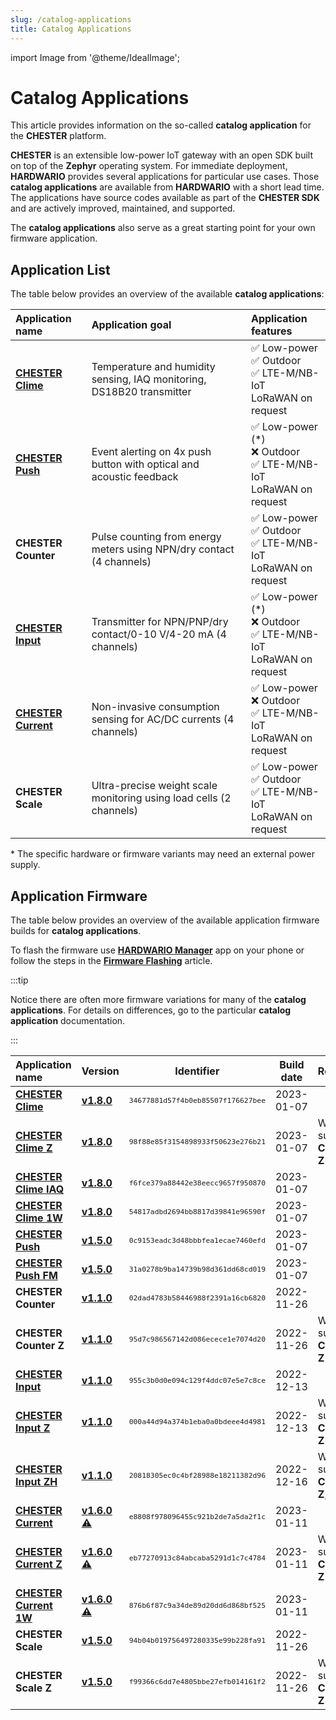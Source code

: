 ```yaml
---
slug: /catalog-applications
title: Catalog Applications
---
```

import Image from '@theme/IdealImage';

# Catalog Applications

This article provides information on the so-called **catalog application** for the **CHESTER** platform.

**CHESTER** is an extensible low-power IoT gateway with an open SDK built on top of the **Zephyr** operating system. For immediate deployment, **HARDWARIO** provides several applications for particular use cases. Those **catalog applications** are available from **HARDWARIO** with a short lead time. The applications have source codes available as part of the **CHESTER SDK** and are actively improved, maintained, and supported.

The **catalog applications** also serve as a great starting point for your own firmware application.

## Application List

The table below provides an overview of the available **catalog applications**:

| Application name                            | Application goal                                                      | Application features                                                       |
| :------------------------------------------ | :-------------------------------------------------------------------- | :------------------------------------------------------------------------- |
| [**CHESTER Clime**](./chester-clime.md)     | Temperature and humidity sensing, IAQ monitoring, DS18B20 transmitter | ✅ Low-power <br />✅ Outdoor<br />✅ LTE-M/NB-IoT<br />LoRaWAN on request    |
| [**CHESTER Push**](./chester-push.md)       | Event alerting on 4x push button with optical and acoustic feedback   | ✅ Low-power (*)<br />❌ Outdoor<br />✅ LTE-M/NB-IoT<br />LoRaWAN on request |
| **CHESTER Counter**                         | Pulse counting from energy meters using NPN/dry contact (4 channels)  | ✅ Low-power <br />✅ Outdoor<br />✅ LTE-M/NB-IoT<br />LoRaWAN on request    |
| [**CHESTER Input**](./chester-input.md)     | Transmitter for NPN/PNP/dry contact/0-10 V/4-20 mA (4 channels)       | ✅ Low-power (*)<br />❌ Outdoor<br />✅ LTE-M/NB-IoT<br />LoRaWAN on request |
| [**CHESTER Current**](./chester-current.md) | Non-invasive consumption sensing for AC/DC currents (4 channels)      | ✅ Low-power <br />❌ Outdoor<br />✅ LTE-M/NB-IoT<br />LoRaWAN on request    |
| **CHESTER Scale**                           | Ultra-precise weight scale monitoring using load cells (2 channels)   | ✅ Low-power <br />✅ Outdoor<br />✅ LTE-M/NB-IoT<br />LoRaWAN on request    |

\* The specific hardware or firmware variants may need an external power supply.

## Application Firmware

The table below provides an overview of the available application firmware builds for **catalog applications**.

To flash the firmware use [**HARDWARIO Manager**](../platform-management/hardwario-manager.md) app on your phone or follow the steps in the [**Firmware Flashing**](firmware-flashing) article.

:::tip

Notice there are often more firmware variations for many of the **catalog applications**. For details on differences, go to the particular **catalog application** documentation.

:::

| Application name                                                | Version                                                                                                                                               |                    Identifier                     | Build date | Remark                                 |
| :-------------------------------------------------------------- | :---------------------------------------------------------------------------------------------------------------------------------------------------- | :-----------------------------------------------: | :--------: | :------------------------------------- |
| [**CHESTER Clime**](chester-clime.md#chester-clime)             | [**v1.8.0**](https://firmware.hardwario.com/chester/34677881d57f4b0eb85507f176627bee)                                                                 | <small>`34677881d57f4b0eb85507f176627bee`</small> | 2023-01-07 |                                        |
| [**CHESTER Clime Z**](chester-clime.md#chester-clime-z)         | [**v1.8.0**](https://firmware.hardwario.com/chester/98f88e85f3154898933f50623e276b21)                                                                 | <small>`98f88e85f3154898933f50623e276b21`</small> | 2023-01-07 | With support for **CHESTER-Z**         |
| [**CHESTER Clime IAQ**](chester-clime.md#chester-clime-iaq)     | [**v1.8.0**](https://firmware.hardwario.com/chester/f6fce379a88442e38eecc9657f950870)                                                                 | <small>`f6fce379a88442e38eecc9657f950870`</small> | 2023-01-07 |                                        |
| [**CHESTER Clime 1W**](chester-clime.md#chester-clime-1w)       | [**v1.8.0**](https://firmware.hardwario.com/chester/54817adbd2694bb8817d39841e96590f)                                                                 | <small>`54817adbd2694bb8817d39841e96590f`</small> | 2023-01-07 |                                        |
| [**CHESTER Push**](chester-push.md#hardware-description)        | [**v1.5.0**](https://firmware.hardwario.com/chester/0c9153eadc3d48bbbfea1ecae7460efd)                                                                 | <small>`0c9153eadc3d48bbbfea1ecae7460efd`</small> | 2023-01-07 |                                        |
| [**CHESTER Push FM**](chester-push.md#hardware-description)     | [**v1.5.0**](https://firmware.hardwario.com/chester/31a0278b9ba14739b98d361dd68cd019)                                                                 | <small>`31a0278b9ba14739b98d361dd68cd019`</small> | 2023-01-07 |                                        |
| **CHESTER Counter**                                             | [**v1.1.0**](https://firmware.hardwario.com/chester/02dad4783b58446988f2391a16cb6820)                                                                 | <small>`02dad4783b58446988f2391a16cb6820`</small> | 2022-11-26 |                                        |
| **CHESTER Counter Z**                                           | [**v1.1.0**](https://firmware.hardwario.com/chester/95d7c986567142d086ecece1e7074d20)                                                                 | <small>`95d7c986567142d086ecece1e7074d20`</small> | 2022-11-26 | With support for **CHESTER-Z**         |
| [**CHESTER Input**](chester-input.md#chester-input-1)           | [**v1.1.0**](https://firmware.hardwario.com/chester/955c3b0d0e094c129f4ddc07e5e7c8ce)                                                                 | <small>`955c3b0d0e094c129f4ddc07e5e7c8ce`</small> | 2022-12-13 |                                        |
| [**CHESTER Input Z**](chester-input.md#chester-input-z)         | [**v1.1.0**](https://firmware.hardwario.com/chester/000a44d94a374b1eba0a0bdeee4d4981)                                                                 | <small>`000a44d94a374b1eba0a0bdeee4d4981`</small> | 2022-12-13 | With support for **CHESTER-Z**         |
| [**CHESTER Input ZH**](chester-input.md#chester-input-zh)       | [**v1.1.0**](https://firmware.hardwario.com/chester/20818305ec0c4bf28988e18211382d96)                                                                 | <small>`20818305ec0c4bf28988e18211382d96`</small> | 2022-12-16 | With support for **CHESTER-Z**, **S2** |
| [**CHESTER Current**](chester-current.md#chester-current-1)     | [**v1.6.0**](https://firmware.hardwario.com/chester/e8808f978096455c921b2de7a5da2f1c) [⚠️](chester-current.md#calibration-backup "Calibration backup") | <small>`e8808f978096455c921b2de7a5da2f1c`</small> | 2023-01-11 |                                        |
| [**CHESTER Current Z**](chester-current.md#chester-current-z)   | [**v1.6.0**](https://firmware.hardwario.com/chester/eb77270913c84abcaba5291d1c7c4784) [⚠️](chester-current.md#calibration-backup "Calibration backup") | <small>`eb77270913c84abcaba5291d1c7c4784`</small> | 2023-01-11 | With support for **CHESTER-Z**         |
| [**CHESTER Current 1W**](chester-current.md#chester-current-1w) | [**v1.6.0**](https://firmware.hardwario.com/chester/876b6f87c9a34de89d20dd6d868bf525) [⚠️](chester-current.md#calibration-backup "Calibration backup") | <small>`876b6f87c9a34de89d20dd6d868bf525`</small> | 2023-01-11 |                                        |
| **CHESTER Scale**                                               | [**v1.5.0**](https://firmware.hardwario.com/chester/94b04b019756497280335e99b228fa91)                                                                 | <small>`94b04b019756497280335e99b228fa91`</small> | 2022-11-26 |                                        |
| **CHESTER Scale Z**                                             | [**v1.5.0**](https://firmware.hardwario.com/chester/f99366c6dd7e4805bbe27efb014161f2)                                                                 | <small>`f99366c6dd7e4805bbe27efb014161f2`</small> | 2022-11-26 | With support for **CHESTER-Z**         |
